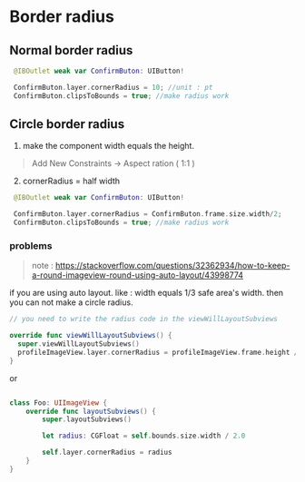 # Border radius

## Normal border radius

```swift
 @IBOutlet weak var ConfirmButon: UIButton!

 ConfirmButon.layer.cornerRadius = 10; //unit : pt
 ConfirmButon.clipsToBounds = true; //make radius work
```

## Circle border radius

1. make the component width equals the height.

> Add New Constraints -> Aspect ration ( 1:1 )

2. cornerRadius = half width

```swift
 @IBOutlet weak var ConfirmButon: UIButton!

 ConfirmButon.layer.cornerRadius = ConfirmButon.frame.size.width/2;
 ConfirmButon.clipsToBounds = true; //make radius work
```

### problems

> note : https://stackoverflow.com/questions/32362934/how-to-keep-a-round-imageview-round-using-auto-layout/43998774

if you are using auto layout. like : width equals 1/3 safe area's width.
then you can not make a circle radius.

```swift
// you need to write the radius code in the viewWillLayoutSubviews

override func viewWillLayoutSubviews() {
  super.viewWillLayoutSubviews()
  profileImageView.layer.cornerRadius = profileImageView.frame.height / 2.0
}
```

or 

```swift

class Foo: UIImageView {
    override func layoutSubviews() {
        super.layoutSubviews()

        let radius: CGFloat = self.bounds.size.width / 2.0

        self.layer.cornerRadius = radius
    }
}
```

